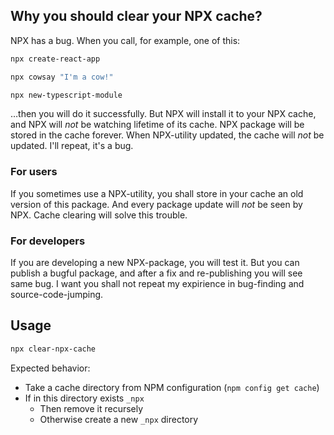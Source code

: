 ## Why you should clear your NPX cache?

NPX has a bug. When you call, for example, one of this:

```sh
npx create-react-app
```
```sh
npx cowsay "I'm a cow!"
```
```sh
npx new-typescript-module
```

…then you will do it successfully. But NPX will install it to your NPX cache, and NPX will *not* be watching lifetime of its cache. NPX package will be stored in the cache forever. When NPX-utility updated, the cache will *not* be updated. I'll repeat, it's a bug.

### For users

If you sometimes use a NPX-utility, you shall store in your cache an old version of this package. And every package update will *not* be seen by NPX. Cache clearing will solve this trouble.

### For developers

If you are developing a new NPX-package, you will test it. But you can publish a bugful package, and after a fix and re-publishing you will see same bug. I want you shall not repeat my expirience in bug-finding and source-code-jumping.

## Usage

```sh
npx clear-npx-cache
```

Expected behavior:

- Take a cache directory from NPM configuration (`npm config get cache`)
- If in this directory exists `_npx`
  - Then remove it recursely
  - Otherwise create a new `_npx` directory